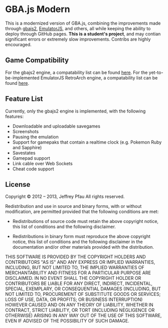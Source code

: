 GBA.js Modern
======
This is a modernized version of GBA.js, combining the improvements made through [gbajs2](https://github.com/andychase/gbajs2?tab=readme-ov-file), [EmulatorJS](https://github.com/EmulatorJS/EmulatorJS), and others, all while keeping the ability to deploy through GitHub pages. **This is a student's project**, and may contian significant errors or extremely slow improvements. Contribs are highly encouraged.

## Game Compatibility
For the gbajs2 engine, a compatability list can be found [here](https://github.com/andychase/gbajs2/wiki/Compatibility-List).
For the yet-to-be-implemented EmulatorJS RetroArch engine, a compatability list can be found [here](https://docs.libretro.com/library/compatibility/gba/).

## Feature List
Currently, only the gbajs2 engine is implemented, with the following features:

* Downloadable and uploadable savegames
* Screenshots
* Pausing the emulation
* Support for gamepaks that contain a realtime clock (e.g. Pokemon Ruby and Sapphire)
* Savestates
* Gamepad support
* Link cable over Web Sockets
* Cheat code support

## License
Copyright © 2012 – 2013, Jeffrey Pfau
All rights reserved.

Redistribution and use in source and binary forms, with or without
modification, are permitted provided that the following conditions are met:

* Redistributions of source code must retain the above copyright notice, this
  list of conditions and the following disclaimer.

* Redistributions in binary form must reproduce the above copyright notice,
  this list of conditions and the following disclaimer in the documentation
  and/or other materials provided with the distribution.

THIS SOFTWARE IS PROVIDED BY THE COPYRIGHT HOLDERS AND CONTRIBUTORS "AS IS"
AND ANY EXPRESS OR IMPLIED WARRANTIES, INCLUDING, BUT NOT LIMITED TO, THE
IMPLIED WARRANTIES OF MERCHANTABILITY AND FITNESS FOR A PARTICULAR PURPOSE
ARE DISCLAIMED. IN NO EVENT SHALL THE COPYRIGHT HOLDER OR CONTRIBUTORS BE
LIABLE FOR ANY DIRECT, INDIRECT, INCIDENTAL, SPECIAL, EXEMPLARY, OR
CONSEQUENTIAL DAMAGES (INCLUDING, BUT NOT LIMITED TO, PROCUREMENT OF
SUBSTITUTE GOODS OR SERVICES; LOSS OF USE, DATA, OR PROFITS; OR BUSINESS
INTERRUPTION) HOWEVER CAUSED AND ON ANY THEORY OF LIABILITY, WHETHER IN
CONTRACT, STRICT LIABILITY, OR TORT (INCLUDING NEGLIGENCE OR OTHERWISE)
ARISING IN ANY WAY OUT OF THE USE OF THIS SOFTWARE, EVEN IF ADVISED OF THE
POSSIBILITY OF SUCH DAMAGE.
